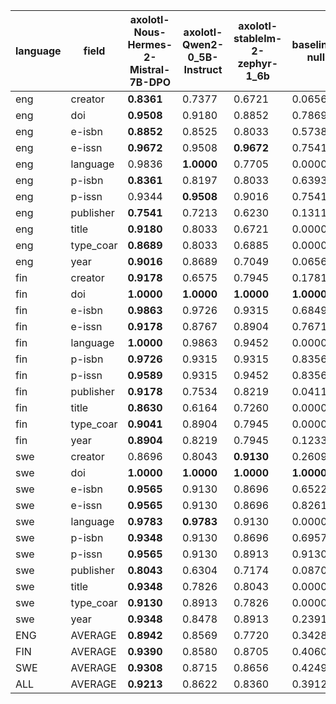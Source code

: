 | language   | field     | axolotl-Nous-Hermes-2-Mistral-7B-DPO   | axolotl-Qwen2-0_5B-Instruct   | axolotl-stablelm-2-zephyr-1_6b   | baseline-null   | meteor     |
|------------|-----------|----------------------------------------|-------------------------------|----------------------------------|-----------------|------------|
| eng        | creator   | **0.8361**                             | 0.7377                        | 0.6721                           | 0.0656          | 0.5738     |
| eng        | doi       | **0.9508**                             | 0.9180                        | 0.8852                           | 0.7869          | 0.7869     |
| eng        | e-isbn    | **0.8852**                             | 0.8525                        | 0.8033                           | 0.5738          | 0.8197     |
| eng        | e-issn    | **0.9672**                             | 0.9508                        | **0.9672**                       | 0.7541          | 0.9016     |
| eng        | language  | 0.9836                                 | **1.0000**                    | 0.7705                           | 0.0000          | **1.0000** |
| eng        | p-isbn    | **0.8361**                             | 0.8197                        | 0.8033                           | 0.6393          | 0.6393     |
| eng        | p-issn    | 0.9344                                 | **0.9508**                    | 0.9016                           | 0.7541          | 0.7541     |
| eng        | publisher | **0.7541**                             | 0.7213                        | 0.6230                           | 0.1311          | 0.1148     |
| eng        | title     | **0.9180**                             | 0.8033                        | 0.6721                           | 0.0000          | 0.4918     |
| eng        | type_coar | **0.8689**                             | 0.8033                        | 0.6885                           | 0.0000          | 0.0000     |
| eng        | year      | **0.9016**                             | 0.8689                        | 0.7049                           | 0.0656          | 0.7049     |
| fin        | creator   | **0.9178**                             | 0.6575                        | 0.7945                           | 0.1781          | 0.6712     |
| fin        | doi       | **1.0000**                             | **1.0000**                    | **1.0000**                       | **1.0000**      | **1.0000** |
| fin        | e-isbn    | **0.9863**                             | 0.9726                        | 0.9315                           | 0.6849          | 0.7808     |
| fin        | e-issn    | **0.9178**                             | 0.8767                        | 0.8904                           | 0.7671          | 0.8219     |
| fin        | language  | **1.0000**                             | 0.9863                        | 0.9452                           | 0.0000          | 0.9589     |
| fin        | p-isbn    | **0.9726**                             | 0.9315                        | 0.9315                           | 0.8356          | 0.8356     |
| fin        | p-issn    | **0.9589**                             | 0.9315                        | 0.9452                           | 0.8356          | 0.8356     |
| fin        | publisher | **0.9178**                             | 0.7534                        | 0.8219                           | 0.0411          | 0.0685     |
| fin        | title     | **0.8630**                             | 0.6164                        | 0.7260                           | 0.0000          | 0.4110     |
| fin        | type_coar | **0.9041**                             | 0.8904                        | 0.7945                           | 0.0000          | 0.0000     |
| fin        | year      | **0.8904**                             | 0.8219                        | 0.7945                           | 0.1233          | 0.7123     |
| swe        | creator   | 0.8696                                 | 0.8043                        | **0.9130**                       | 0.2609          | 0.6957     |
| swe        | doi       | **1.0000**                             | **1.0000**                    | **1.0000**                       | **1.0000**      | **1.0000** |
| swe        | e-isbn    | **0.9565**                             | 0.9130                        | 0.8696                           | 0.6522          | 0.8913     |
| swe        | e-issn    | **0.9565**                             | 0.9130                        | 0.8696                           | 0.8261          | 0.8696     |
| swe        | language  | **0.9783**                             | **0.9783**                    | 0.9130                           | 0.0000          | 0.9565     |
| swe        | p-isbn    | **0.9348**                             | 0.9130                        | 0.8696                           | 0.6957          | 0.6957     |
| swe        | p-issn    | **0.9565**                             | 0.9130                        | 0.8913                           | 0.9130          | 0.9130     |
| swe        | publisher | **0.8043**                             | 0.6304                        | 0.7174                           | 0.0870          | 0.0652     |
| swe        | title     | **0.9348**                             | 0.7826                        | 0.8043                           | 0.0000          | 0.2826     |
| swe        | type_coar | **0.9130**                             | 0.8913                        | 0.7826                           | 0.0000          | 0.0000     |
| swe        | year      | **0.9348**                             | 0.8478                        | 0.8913                           | 0.2391          | 0.7174     |
| ENG        | AVERAGE   | **0.8942**                             | 0.8569                        | 0.7720                           | 0.3428          | 0.6170     |
| FIN        | AVERAGE   | **0.9390**                             | 0.8580                        | 0.8705                           | 0.4060          | 0.6451     |
| SWE        | AVERAGE   | **0.9308**                             | 0.8715                        | 0.8656                           | 0.4249          | 0.6443     |
| ALL        | AVERAGE   | **0.9213**                             | 0.8622                        | 0.8360                           | 0.3912          | 0.6354     |
